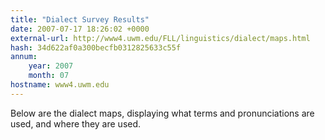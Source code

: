 ```yaml
---
title: "Dialect Survey Results"
date: 2007-07-17 18:26:02 +0000
external-url: http://www4.uwm.edu/FLL/linguistics/dialect/maps.html
hash: 34d622af0a300becfb0312825633c55f
annum:
    year: 2007
    month: 07
hostname: www4.uwm.edu
---
```


Below are the dialect maps, displaying what terms and pronunciations are used, and where they are used.
